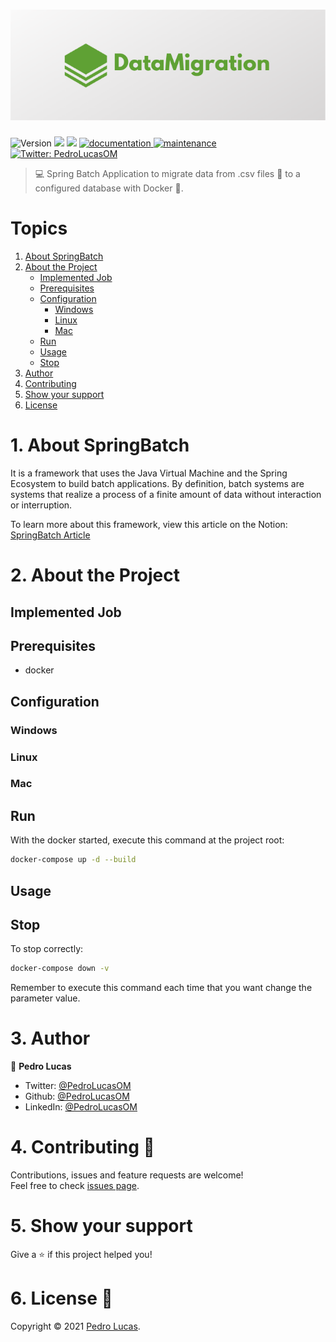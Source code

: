 <h1 align="center" width="100vw">
  <img alt="Logo: DataMigration" src="https://github.com/PedroLucasOM/DataMigration/blob/master/logo.png" />
</h1>
<p>
  <img alt="Version" src="https://img.shields.io/badge/version-1.0.0-green.svg?cacheSeconds=2592000" />
  <img src="https://img.shields.io/badge/java-11-green.svg" />
  <img src="https://img.shields.io/badge/spring-2.4.5-green.svg" />
  <a href="https://github.com/PedroLucasOM/DataMigration#readme" target="_blank">
    <img alt="documentation" src="https://img.shields.io/badge/documentation-yes-green.svg" />
  </a>
  <a href="https://github.com/PedroLucasOM/DataMigration/graphs/commit-activity" target="_blank">
    <img alt="maintenance" src="https://img.shields.io/badge/maintained-yes-green.svg" />
  </a>
  <a href="https://twitter.com/PedroLucasOM" target="_blank">
    <img alt="Twitter: PedroLucasOM" src="https://img.shields.io/twitter/follow/PedroLucasOM.svg?style=social" />
  </a>
</p>

> :computer: Spring Batch Application to migrate data from .csv files :bookmark_tabs: to a configured database with Docker :whale:.

# Topics

1. [About SpringBatch](https://github.com/PedroLucasOM/DataMigration#1-about-springbatch)
2. [About the Project](https://github.com/PedroLucasOM/DataMigration#2-about-the-project)
    - [Implemented Job](https://github.com/PedroLucasOM/DataMigration#implemented-job)
    - [Prerequisites](https://github.com/PedroLucasOM/DataMigration#prerequisites)
    - [Configuration](https://github.com/PedroLucasOM/DataMigration#configuration)
      - [Windows](https://github.com/PedroLucasOM/DataMigration#windows)
      - [Linux](https://github.com/PedroLucasOM/DataMigration#linux)
      - [Mac](https://github.com/PedroLucasOM/DataMigration#mac)
    - [Run](https://github.com/PedroLucasOM/DataMigration#run)
    - [Usage](https://github.com/PedroLucasOM/DataMigration#usage)
    - [Stop](https://github.com/PedroLucasOM/DataMigration#stop)
3. [Author](https://github.com/PedroLucasOM/DataMigration#3-author)
4. [Contributing](https://github.com/PedroLucasOM/DataMigration#4-contributing-)
5. [Show your support](https://github.com/PedroLucasOM/DataMigration#5-show-your-support)
6. [License](https://github.com/PedroLucasOM/DataMigration#6-license-)


# 1. About SpringBatch

It is a framework that uses the Java Virtual Machine and the Spring Ecosystem to build batch applications. By definition, batch systems are systems that realize a process of a finite amount of data without interaction or interruption.

To learn more about this framework, view this article on the Notion:
[SpringBatch Article](https://www.notion.so/Spring-Batch-4cc5c3c22b9b49c58f6c4e23097c3c9a)

# 2. About the Project

## Implemented Job



## Prerequisites

- docker

## Configuration


### Windows



### Linux



### Mac



## Run

With the docker started, execute this command at the project root:

```sh
docker-compose up -d --build
```

## Usage



## Stop

To stop correctly:

```sh
docker-compose down -v
```

Remember to execute this command each time that you want change the parameter value.

# 3. Author

👤 **Pedro Lucas**

* Twitter: [@PedroLucasOM](https://twitter.com/PedroLucasOM)
* Github: [@PedroLucasOM](https://github.com/PedroLucasOM)
* LinkedIn: [@PedroLucasOM](https://linkedin.com/in/PedroLucasOM)

# 4. Contributing 🤝

Contributions, issues and feature requests are welcome!<br />Feel free to check [issues page](https://github.com/PedroLucasOM/DataMigration/issues).

# 5. Show your support

Give a :star: if this project helped you!

# 6. License 📝

Copyright © 2021 [Pedro Lucas](https://github.com/PedroLucasOM). <br />
